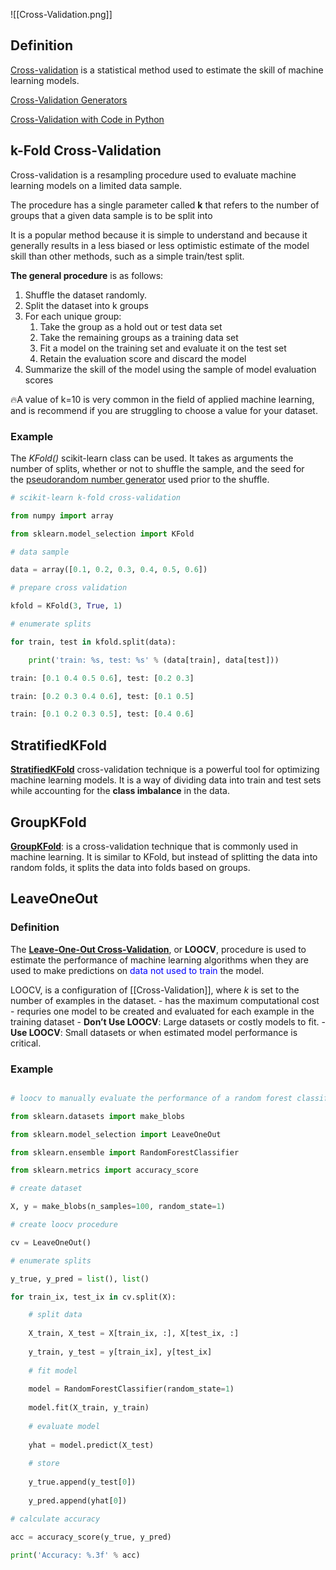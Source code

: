 ![[Cross-Validation.png]]


## Definition 
[Cross-validation](https://machinelearningmastery.com/k-fold-cross-validation/) is a statistical method used to estimate the skill of machine learning models.

[Cross-Validation Generators](https://vitalflux.com/k-fold-cross-validation-python-example/)

[Cross-Validation with Code in Python](https://medium.com/analytics-vidhya/cross-validation-with-code-in-python-55b342840089)

## k-Fold Cross-Validation

Cross-validation is a resampling procedure used to evaluate machine learning models on a limited data sample.

The procedure has a single parameter called **k** that refers to the number of groups that a given data sample is to be split into


It is a popular method because it is simple to understand and because it generally results in a less biased or less optimistic estimate of the model skill than other methods, such as a simple train/test split.

**The general procedure** is as follows:

1.  Shuffle the dataset randomly.
2.  Split the dataset into k groups
3.  For each unique group:
    1.  Take the group as a hold out or test data set
    2.  Take the remaining groups as a training data set
    3.  Fit a model on the training set and evaluate it on the test set
    4.  Retain the evaluation score and discard the model
4.  Summarize the skill of the model using the sample of model evaluation scores

🔥A value of k=10 is very common in the field of applied machine learning, and is recommend if you are struggling to choose a value for your dataset.

### Example 

The _KFold()_ scikit-learn class can be used. It takes as arguments the number of splits, whether or not to shuffle the sample, and the seed for the [pseudorandom number generator](https://machinelearningmastery.com/how-to-generate-random-numbers-in-python/) used prior to the shuffle.

```python
# scikit-learn k-fold cross-validation

from numpy import array

from sklearn.model_selection import KFold

# data sample

data = array([0.1, 0.2, 0.3, 0.4, 0.5, 0.6])

# prepare cross validation

kfold = KFold(3, True, 1)

# enumerate splits

for train, test in kfold.split(data):

	print('train: %s, test: %s' % (data[train], data[test]))
```
```python
train: [0.1 0.4 0.5 0.6], test: [0.2 0.3]

train: [0.2 0.3 0.4 0.6], test: [0.1 0.5]

train: [0.1 0.2 0.3 0.5], test: [0.4 0.6]
```


## StratifiedKFold

[**StratifiedKFold**](https://scikit-learn.org/stable/modules/generated/sklearn.model_selection.StratifiedKFold.html#sklearn.model_selection.StratifiedKFold) cross-validation technique is a powerful tool for optimizing machine learning models. It is a way of dividing data into train and test sets while accounting for the **class imbalance** in the data.

## GroupKFold

[**GroupKFold**](https://scikit-learn.org/stable/modules/generated/sklearn.model_selection.GroupKFold.html#sklearn.model_selection.GroupKFold): is a cross-validation technique that is commonly used in machine learning. It is similar to KFold, but instead of splitting the data into random folds, it splits the data into folds based on groups.

## LeaveOneOut

### Definition 
The [**Leave-One-Out Cross-Validation**](https://machinelearningmastery.com/loocv-for-evaluating-machine-learning-algorithms/), or **LOOCV**, procedure is used to estimate the performance of machine learning algorithms when they are used to make predictions on <span style="color:blue">data not used to train </span> the model.


 LOOCV, is a configuration of [[Cross-Validation]], where _k_ is set to the number of examples in the dataset.
	- has the maximum computational cost
	- requries one model to be created and evaluated for each example in the training dataset
	-  **Don’t Use LOOCV**: Large datasets or costly models to fit.
	-  **Use LOOCV**: Small datasets or when estimated model performance is critical.


### Example 

```python

# loocv to manually evaluate the performance of a random forest classifier

from sklearn.datasets import make_blobs

from sklearn.model_selection import LeaveOneOut

from sklearn.ensemble import RandomForestClassifier

from sklearn.metrics import accuracy_score

# create dataset

X, y = make_blobs(n_samples=100, random_state=1)

# create loocv procedure

cv = LeaveOneOut()

# enumerate splits

y_true, y_pred = list(), list()

for train_ix, test_ix in cv.split(X):

	# split data
	
	X_train, X_test = X[train_ix, :], X[test_ix, :]
	
	y_train, y_test = y[train_ix], y[test_ix]
	
	# fit model
	
	model = RandomForestClassifier(random_state=1)
	
	model.fit(X_train, y_train)
	
	# evaluate model
	
	yhat = model.predict(X_test)
	
	# store
	
	y_true.append(y_test[0])
	
	y_pred.append(yhat[0])

# calculate accuracy

acc = accuracy_score(y_true, y_pred)

print('Accuracy: %.3f' % acc)
```
